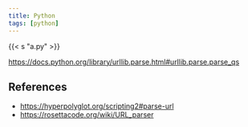 ```yaml
---
title: Python
tags: [python]
---
```


{{< s "a.py" >}}

<https://docs.python.org/library/urllib.parse.html#urllib.parse.parse_qs>

## References

- <https://hyperpolyglot.org/scripting2#parse-url>
- <https://rosettacode.org/wiki/URL_parser>
